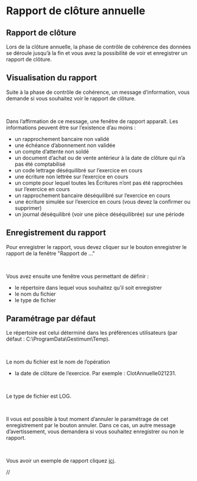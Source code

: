 # Rapport de clôture annuelle

## Rapport de clôture


Lors de la clôture annuelle, la phase de contrôle de cohérence des données 
 se déroule jusqu’à la fin et vous avez la possibilité de voir et enregistrer 
 un rapport de clôture.


## Visualisation du rapport


Suite à la phase de contrôle de cohérence, un message d’information, 
 vous demande si vous souhaitez voir le rapport de clôture.


 


Dans l’affirmation de ce message, une fenêtre de rapport apparaît. Les 
 informations peuvent être sur l’existence d’au moins :


* un rapprochement 
 bancaire non validé
* une échéance d’abonnement 
 non validée
* un compte d’attente 
 non soldé
* un document d’achat 
 ou de vente antérieur à la date de clôture qui n’a pas été comptabilisé
* un code lettrage 
 déséquilibré sur l’exercice en cours
* une écriture non 
 lettrée sur l’exercice en cours
* un compte pour 
 lequel toutes les Écritures n’ont pas été rapprochées sur l’exercice 
 en cours
* un rapprochement 
 bancaire déséquilibré sur l’exercice en cours
* une écriture simulée 
 sur l’exercice en cours (vous devez la confirmer ou supprimer)
* un journal déséquilibré 
 (voir une pièce déséquilibrée) sur une période


## Enregistrement du rapport


Pour enregistrer le rapport, vous devez cliquer sur le bouton enregistrer 
 le rapport de la fenêtre "Rapport de …"


 


Vous avez ensuite une fenêtre vous permettant de définir :


* le répertoire dans 
 lequel vous souhaitez qu’il soit enregistrer
* le nom du fichier
* le type de fichier


## Paramétrage par défaut


Le répertoire est celui déterminé dans les préférences 
 utilisateurs (par défaut : C:\ProgramData\Gestimum\Temp).


 


Le nom du fichier est le nom de l’opération 
 + la date de clôture de l’exercice. Par exemple : ClotAnnuelle021231.


 


Le type de fichier est LOG.


 


Il vous est possible à tout moment d’annuler le paramétrage de cet enregistrement 
 par le bouton annuler. Dans ce cas, un autre message d’avertissement, 
 vous demandera si vous souhaitez enregistrer ou non le rapport.


 


Vous avoir un exemple de rapport cliquez [ici](ExempleRapportClotureAnnuelle.md).


//<![CDATA[
 if( typeof( FilePopupInit ) != 'function' ) FilePopupInit = new Function();
 FilePopupInit('a1');
//]]>
